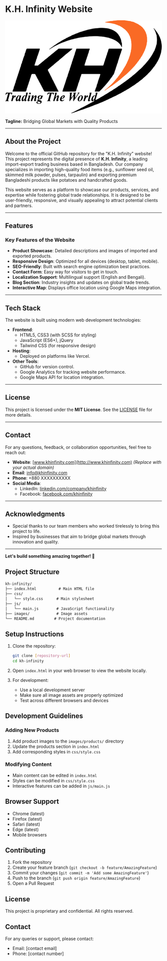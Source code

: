 # **K.H. Infinity Website**

![K.H. Infinity Logo](https://github.com/atiqisrak/kh-infinity/blob/main/images/brand/official_logo.svg)

**Tagline:** Bridging Global Markets with Quality Products

---

## **About the Project**

Welcome to the official GitHub repository for the "K.H. Infinity" website! This project represents the digital presence of **K.H. Infinity**, a leading import-export trading business based in Bangladesh. Our company specializes in importing high-quality food items (e.g., sunflower seed oil, skimmed milk powder, pulses, tarpaulin) and exporting premium Bangladeshi products like potatoes and handcrafted goods.

This website serves as a platform to showcase our products, services, and expertise while fostering global trade relationships. It is designed to be user-friendly, responsive, and visually appealing to attract potential clients and partners.

---

## **Features**

### **Key Features of the Website**

- **Product Showcase**: Detailed descriptions and images of imported and exported products.
- **Responsive Design**: Optimized for all devices (desktop, tablet, mobile).
- **SEO-Friendly**: Built with search engine optimization best practices.
- **Contact Form**: Easy way for visitors to get in touch.
- **Localization Support**: Multilingual support (English and Bengali).
- **Blog Section**: Industry insights and updates on global trade trends.
- **Interactive Map**: Displays office location using Google Maps integration.

---

## **Tech Stack**

The website is built using modern web development technologies:

- **Frontend**:
  - HTML5, CSS3 (with SCSS for styling)
  - JavaScript (ES6+), jQuery
  - Tailwind CSS (for responsive design)
- **Hosting**:
  - Deployed on platforms like Vercel.
- **Other Tools**:
  - GitHub for version control.
  - Google Analytics for tracking website performance.
  - Google Maps API for location integration.

---

## **License**

This project is licensed under the **MIT License**. See the [LICENSE](LICENSE) file for more details.

---

## **Contact**

For any questions, feedback, or collaboration opportunities, feel free to reach out:

- **Website**: [www.khinfinity.com](http://www.khinfinity.com) _(Replace with your actual domain)_
- **Email**: info@khinfinity.com
- **Phone**: +880 XXXXXXXXXX
- **Social Media**:
  - LinkedIn: [linkedin.com/company/khinfinity](https://www.linkedin.com/company/khinfinity)
  - Facebook: [facebook.com/khinfinity](https://www.facebook.com/khinfinity)

---

## **Acknowledgments**

- Special thanks to our team members who worked tirelessly to bring this project to life.
- Inspired by businesses that aim to bridge global markets through innovation and quality.

---

**Let's build something amazing together! 🚀**

## **Project Structure**

```
kh-infinity/
├── index.html          # Main HTML file
├── css/
│   └── style.css      # Main stylesheet
├── js/
│   └── main.js        # JavaScript functionality
├── images/            # Image assets
└── README.md         # Project documentation
```

## **Setup Instructions**

1. Clone the repository:

   ```bash
   git clone [repository-url]
   cd kh-infinity
   ```

2. Open `index.html` in your web browser to view the website locally.

3. For development:
   - Use a local development server
   - Make sure all image assets are properly optimized
   - Test across different browsers and devices

## **Development Guidelines**

### **Adding New Products**

1. Add product images to the `images/products/` directory
2. Update the products section in `index.html`
3. Add corresponding styles in `css/style.css`

### **Modifying Content**

- Main content can be edited in `index.html`
- Styles can be modified in `css/style.css`
- Interactive features can be added in `js/main.js`

## **Browser Support**

- Chrome (latest)
- Firefox (latest)
- Safari (latest)
- Edge (latest)
- Mobile browsers

## **Contributing**

1. Fork the repository
2. Create your feature branch (`git checkout -b feature/AmazingFeature`)
3. Commit your changes (`git commit -m 'Add some AmazingFeature'`)
4. Push to the branch (`git push origin feature/AmazingFeature`)
5. Open a Pull Request

## **License**

This project is proprietary and confidential. All rights reserved.

## **Contact**

For any queries or support, please contact:

- Email: [contact email]
- Phone: [contact number]
